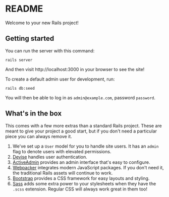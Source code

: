 # README #

Welcome to your new Rails project!

## Getting started ##

You can run the server with this command:

```
rails server
```

And then visit http://localhost:3000 in your browser to see the site!

To create a default admin user for development, run:

```
rails db:seed
```

You will then be able to log in as `admin@example.com`, password `password`.

## What's in the box ##

This comes with a few more extras than a standard Rails project.
These are meant to give your project a good start, but if you don't need a particular piece you can always remove it.

1. We've set up a `User` model for you to handle site users.
   It has an `admin` flag to denote users with elevated permissions.
2. [Devise](http://devise.plataformatec.com.br/) handles user authentication.
3. [ActiveAdmin](https://activeadmin.info/) provides an admin interface that's easy to configure.
4. [Webpacker](https://github.com/rails/webpacker#readme) integrates modern JavaScript packages.
   If you don't need it, the traditional Rails assets will continue to work.
5. [Bootstrap](https://getbootstrap.com/) provides a CSS framework for easy layouts and styling.
6. [Sass](https://sass-lang.com/guide) adds some extra power to your stylesheets when they have the `.scss` extension. Regular CSS will always work great in them too!
